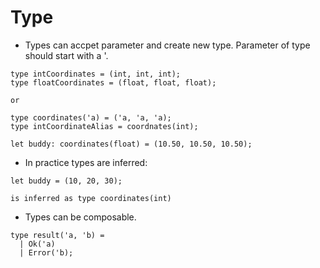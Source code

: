 # Type

- Types can accpet parameter and create new type. Parameter of type should start with a '.

```
type intCoordinates = (int, int, int);
type floatCoordinates = (float, float, float);

or

type coordinates('a) = ('a, 'a, 'a);
type intCoordinateAlias = coordnates(int);

let buddy: coordinates(float) = (10.50, 10.50, 10.50);
```

- In practice types are inferred:

```
let buddy = (10, 20, 30);

is inferred as type coordinates(int)
```

- Types can be composable.

```
type result('a, 'b) =
  | Ok('a)
  | Error('b);
```
